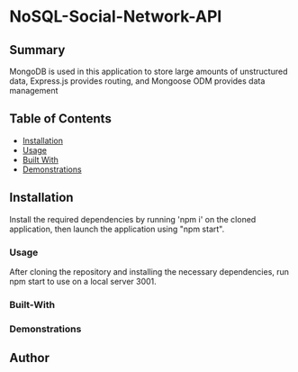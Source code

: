 # NoSQL-Social-Network-API

## Summary

MongoDB is used in this application to store large amounts of unstructured data, Express.js provides routing, and Mongoose ODM provides data management

## Table of Contents

- [Installation](#Installation)
- [Usage](#Usage)
- [Built With](#Built-With)
- [Demonstrations](#Demonstrations)

## Installation

Install the required dependencies by running 'npm i' on the cloned application, then launch the application using "npm start".

### Usage

After cloning the repository and installing the necessary dependencies, run npm start to use on a local server 3001.

### Built-With

### Demonstrations

## Author

